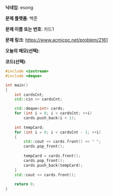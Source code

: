 **닉네임**: esong

**문제 플랫폼**: 백준

**문제 이름 또는 번호**: 카드1

**문제 링크**: https://www.acmicpc.net/problem/2161

**오늘의 메모(선택)**:

**코드(선택)**:
```cpp
#include <iostream>
#include <deque>

int	main()
{
	int	cardsCnt;
	std::cin >> cardsCnt;

	std::deque<int>	cards;
	for (int i = 0; i < cardsCnt; ++i)
		cards.push_back(i + 1);
	
	int	tempCard;
	for (int i = 0; i < cardsCnt - 1; ++i)
	{
		std::cout << cards.front() << " ";
		cards.pop_front();
		
		tempCard = cards.front();
		cards.pop_front();
		cards.push_back(tempCard);
	}
	std::cout << cards.front();
	
	return 0;
}
```